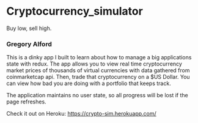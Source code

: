 # Cryptocurrency_simulator
Buy low, sell high.

### Gregory Alford

This is a dinky app I built to learn about how to manage a big applications state with redux. The app allows you to view real time cryptocurrency market prices of thousands of virtual currencies with data gathered from coinmarketcap api. Then, trade that cryptocurrency on a $US Dollar. You can view how bad you are doing with a portfolio that keeps track.

The application maintains no user state, so all progress will be lost if the page refreshes.

Check it out on Heroku: https://crypto-sim.herokuapp.com/
